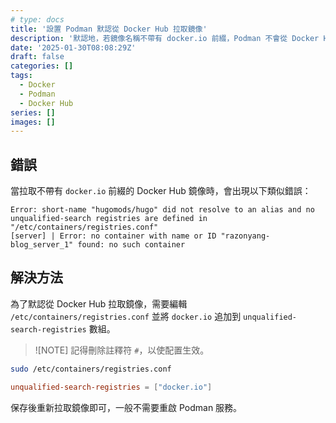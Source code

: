 ```yaml
---
# type: docs
title: '設置 Podman 默認從 Docker Hub 拉取鏡像'
description: '默認地，若鏡像名稱不帶有 docker.io 前綴，Podman 不會從 Docker Hub 拉取鏡像。'
date: '2025-01-30T08:08:29Z'
draft: false
categories: []
tags:
  - Docker
  - Podman
  - Docker Hub
series: []
images: []
---
```


## 錯誤

當拉取不帶有 `docker.io` 前綴的 Docker Hub 鏡像時，會出現以下類似錯誤：

```log
Error: short-name "hugomods/hugo" did not resolve to an alias and no unqualified-search registries are defined in "/etc/containers/registries.conf"
[server] | Error: no container with name or ID "razonyang-blog_server_1" found: no such container
```

## 解決方法

為了默認從 Docker Hub 拉取鏡像，需要編輯 `/etc/containers/registries.conf` 並將 `docker.io` 追加到 `unqualified-search-registries` 數組。

> ![NOTE]
> 記得刪除註釋符 `#`，以使配置生效。

```sh
sudo /etc/containers/registries.conf
```

```toml
unqualified-search-registries = ["docker.io"]
```

保存後重新拉取鏡像即可，一般不需要重啟 Podman 服務。
